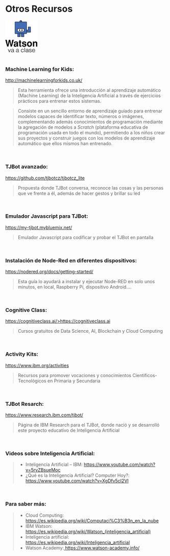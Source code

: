 # Otros Recursos


<a href="https://www.watsonvaaclase.es/"><img id="img1" src="files/img/tj.png" width="100" height="100"></a> <br><br>


### Machine Learning for Kids: 

<a href="http://machinelearningforkids.co.uk/">http://machinelearningforkids.co.uk/</a>

> Esta herramienta ofrece una introducción al aprendizaje automático (Machine Learning) de la Inteligencia Artificial a través de ejercicios prácticos para entrenar estos sistemas. 

> Consiste en un sencillo entorno de aprendizaje guiado para entrenar modelos capaces de identificar texto, números o imágenes, complementando además conocimientos de programación mediante la agregación de modelos a *Scratch* (plataforma educativa de programación usada en todo el mundo), permitiendo a los niños crear sus proyectos y construir juegos con los modelos de aprendizaje automático que ellos mismos han entrenado.<br>    

<br>

### TJBot avanzado: 
<a href="https://github.com/tjbotcz/tjbotcz_lite">https://github.com/tjbotcz/tjbotcz_lite</a>

> Propuesta donde TJBot conversa, reconoce las cosas y las personas que ve frente a él, además de hacer gestos y brillar su led <br>

<br> 

### Emulador Javascript para TJBot: 
<a href="https://my-tjbot.mybluemix.net">https://my-tjbot.mybluemix.net/ </a>

> Emulador Javascript para codificar y probar el TJBot en pantalla <br>

<br>

### Instalación de Node-Red en diferentes dispositivos:
<a href="https://nodered.org/docs/getting-started/">https://nodered.org/docs/getting-started/
 
> Esta guía lo ayudará a instalar y ejecutar Node-RED en solo unos minutos, en local, Raspberry Pi, dispositivo Android....

<br>

### Cognitive Class: 
<a href="https://cognitiveclass.ai/">https://cognitiveclass.ai/>https://cognitiveclass.ai</a>

> Cursos gratuitos de Data Science, AI, Blockchain y Cloud Computing <br>

<br>

### Activity Kits:
<a href="https://www.ibm.com/ibm/responsibility/initiatives/activityki">https://www.ibm.org/activities</a><br>

> Recursos para promover vocaciones y conocimientos Cientificos-Tecnológicos en Primaria y Secundaria

<br>

### TJBot Resarch:
<a href="https://www.research.ibm.com/tjbot/"> https://www.research.ibm.com/tjbot/</a>

 > Página de IBM Research para el TJBot, donde nació y se desarrolló este proyecto educativo de Inteligencia Artificial 

<br>

### Videos sobre Inteligencia Artificial:

> - Inteligencia Artificial – IBM: <a href="https://www.youtube.com/watch?v=5rvZBsueMoc">https://www.youtube.com/watch?v=5rvZBsueMoc</a><br>
> - ¿Qué es la Inteligencia Artificial? Computer Hoy?:<a href="https://www.youtube.com/watch?v=XgDfv5cI2VI"> https://www.youtube.com/watch?v=XgDfv5cI2VI</a><br>

<br>

### Para saber más:

> - Cloud Computing: <a href="https://es.wikipedia.org/wiki/Computaci%C3%B3n_en_la_nube">https://es.wikipedia.org/wiki/Computaci%C3%B3n_en_la_nube</a><br>
> - IBM Watson: <a href="https://es.wikipedia.org/wiki/Watson_(inteligencia_artificial)">https://es.wikipedia.org/wiki/Watson_(inteligencia_artificial)</a><br>
> - Inteligencia artificial:<a href="https://es.wikipedia.org/wiki/Inteligencia_artificial"> https://es.wikipedia.org/wiki/Inteligencia_artificial</a><br>
> - Watson Academy:<a href="https://www.watson-academy.info"> https://www.watson-academy.info/</a> <br>

<br>







